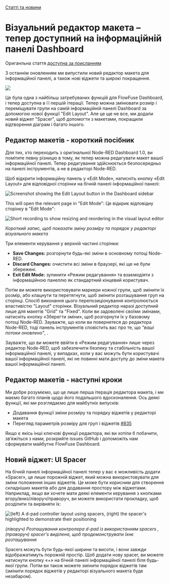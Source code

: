 [Статті та новини](README.md)

# Візуальний редактор макета – тепер доступний на інформаційній панелі Dashboard

Ориганльна стаття [доступна за поисланням](https://flowfuse.com/blog/2024/11/dashboard-new-group-type-app-icon-and-charts)

З останнім оновленням ми випустили новий редактор макета для інформаційної панелі, а також нові віджети та широкі покращення.

![](https://flowfuse.com/img/dashboard-1-19-0-tile-Em6FTUUp6r-560.avif)

Це була одна з найбільш затребуваних функцій для FlowFuse Dashboard, і тепер доступна в її першій ітерації. Тепер можна змінювати розмір і переміщувати групи на самій інформаційній панелі Dashboard за допомогою нової функції "Edit Layout". Але це ще не все, ми додали новий віджет "Spacer", щоб допомогти з макетами, покращили відтворення діаграм і багато іншого.

## Редактор макетів - короткий посібник

Для тих, хто переходить з оригінальної Node-RED Dashboard 1.0, ви помітите певну різницю в тому, як тепер можна редагувати макет вашої інформаційної панелі. Тепер редагування здійснюється безпосередньо на панелі інструментів, а не в редакторі Node-RED.

Щоб відкрити інформаційну панель у «Edit Mode», натисніть кнопку «Edit Layout» для відповідної сторінки на бічній панелі інформаційної панелі:

![Screenshot showing the Edit Layout button in the Dashboard sidebar](https://flowfuse.com/img/edit-layout-button-XmkdmksdcR-1228.jpeg)

This will open the relevant page in "Edit Mode": Це відкриє відповідну сторінку в "Edit Mode":



![Short recording to show resizing and reordering in the visual layout editor](https://flowfuse.com/img/wysiwyg-demo-arCxQc55qK-800.webp)

*Короткий запис, щоб показати зміну розміру та порядок у редакторі візуального макета*

Три елементи керування у верхній частині сторінки:

- **Save Changes:** розгорнути будь-які зміни в основному потоці Node-RED.
- **Discard Changes:** очистити всі зміни в браузері, які ще не були збережені.
- **Exit Edit Mode:** зупинити «Режим редагування» та взаємодіяти з інформаційною панеллю як стандартний кінцевий користувач.

Потім ви можете використовувати маркери кожної групи, щоб змінити їх розмір, або клацнути та перетягнути, щоб змінити розташування груп на сторінці. Спосіб виконання цього перепозиціонування контролюється властивістю "Layout" сторінки. Візуальний редактор наразі доступний лише для макетів "Grid" та "Fixed". Коли ви задоволені своїми змінами, натисніть кнопку «Зберегти зміни», щоб розгорнути їх у базовому потоці Node-RED. Зауважте, що коли ви повернетеся до редактора Node-RED, тоді панель інструментів сповістить вас про те, що *"ваші потоки оновлено"*, .

Зауважте, що ви можете ввійти в «Режим редагування» лише через редактор Node-RED, щоб забезпечити безпеку та стабільність вашої інформаційної панелі, у випадках, коли у вас можуть бути користувачі вашої інформаційної панелі, які не повинні мати доступу до зміни макета вашої інформаційної панелі.

## Редактор макетів - наступні кроки

Ми добре розуміємо, що це лише перша ітерація редактора макета, і ми маємо багато планів щодо його подальшого вдосконалення. Ось деякі функції, які ми розглядаємо для майбутніх випусків:

- Додавання функції зміни розміру та порядку віджетів у редакторі макета
- Перегляд параметрів розміру для груп і віджетів [#835](https://github.com/FlowFuse/node-red-dashboard/issues/835)

Якщо є якісь інші ключові функції редактора, які ви хотіли б побачити, зв’яжіться з нами, розкрийте issues GitHub і допоможіть нам сформувати майбутнє FlowFuse Dashboard.

## Новий віджет: UI Spacer

На бічній панелі інформаційної панелі тепер у вас є можливість додати «Spacer», це лише порожній віджет, який можна використовувати для зміни положення інших віджетів. Це може бути корисним для створення складніших макетів або для додавання простору між віджетами. Наприклад, якщо ви хочете мати деякі елементи керування з кнопками вгору/вниз/ліворуч/праворуч, ви можете використати прокладку, щоб розділити та вирівняти їх:

![(left) A d-pad controller layout using spacers, (right) the spacer's highlighted to demonstrate their positioning](https://flowfuse.com/img/spacer-example-AU_VauCu1g-1688.jpeg)

*(ліворуч) Розташування контролера d-pad із використанням spacers , (праворуч) spacer's виділена, щоб продемонструвати їхнє розташування*

Spacers можуть бути будь-якої ширини та висоти, і вони завжди відображатимуть порожній простір. Щоб додати нову spacer, ви можете натиснути кнопку «+» на бічній панелі інформаційної панелі біля будь-якої групи. Потім ви також можете змінити порядок віджетів там (змінити порядок віджетів у редакторі візуального макета буде незабаром).